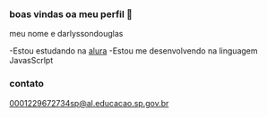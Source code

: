### boas vindas oa meu perfil 🤍

meu nome e darlyssondouglas 

 -Estou estudando na [alura](alura.com.br)
 -Estou me desenvolvendo na linguagem JavasScrlpt

 ### contato
 0001229672734sp@al.educacao.sp.gov.br
